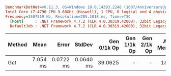 ``` ini

BenchmarkDotNet=v0.11.3, OS=Windows 10.0.14393.2248 (1607/AnniversaryUpdate/Redstone1)
Intel Core i7-4790 CPU 3.60GHz (Haswell), 1 CPU, 8 logical and 4 physical cores
Frequency=3507519 Hz, Resolution=285.1018 ns, Timer=TSC
  [Host]     : .NET Framework 4.7.2 (CLR 4.0.30319.42000), 32bit LegacyJIT-v4.7.3062.0
  DefaultJob : .NET Framework 4.7.2 (CLR 4.0.30319.42000), 32bit LegacyJIT-v4.7.3062.0


```
| Method |     Mean |     Error |    StdDev | Gen 0/1k Op | Gen 1/1k Op | Gen 2/1k Op | Allocated Memory/Op |
|------- |---------:|----------:|----------:|------------:|------------:|------------:|--------------------:|
|    Get | 7.054 ms | 0.0722 ms | 0.0640 ms |     39.0625 |           - |           - |           188.52 KB |
